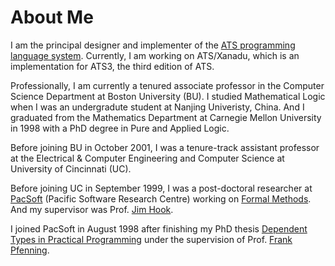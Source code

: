 # About Me

I am the principal designer and implementer of the
[ATS programming language system](http://www.ats-lang.org).
Currently, I am working on ATS/Xanadu, which is an implementation
for ATS3, the third edition of ATS.

Professionally, I am currently a tenured associate professor in the
Computer Science Department at Boston University (BU). I studied
Mathematical Logic when I was an undergradute student at Nanjing
Univeristy, China.  And I graduated from the Mathematics Department at
Carnegie Mellon University in 1998 with a PhD degree in Pure and
Applied Logic.
  
Before joining BU in October 2001, I was a tenure-track assistant
professor at the Electrical & Computer Engineering and Computer Science
at University of Cincinnati (UC).

Before joining UC in September 1999, I was a post-doctoral
researcher at [PacSoft](http://www.cse.ogi.edu/PacSoft/.)
(Pacific Software Research Centre) working on
[Formal Methods](http://www.cse.ogi.edu/PacSoft/projects/FM/.).
And my supervisor was Prof. [Jim Hook](http://web.cecs.pdx.edu/~hook).

I joined PacSoft in August 1998 after finishing my PhD thesis
[Dependent Types in Practical Programming](./../ACADEMIC/papers/thesis.ps)
under the supervision of Prof. [Frank Pfenning](http://www.cs.cmu.edu/~fp).
